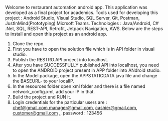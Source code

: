 Welcome to restaurant automation android app.
This application was developed as a final project for academics. 
Tools used for developing this project : Android Studio, Visual Studio, SQL Server, Git, Postman, JustInMind(Prototyping) Micrsoft Teams.
Technologies : Java/Android, C# .Net, SQL, REST-API, Retrofit, Jetpack Navigation, AWS.
Below are the steps to install and open this project as an android app.
1. Clone the repo.
2. First you have to open the solution file which is in API folder in visual studio.
3. Publish the RESTRO.API project into localhost.
4. After you have SUCCESSFULLY published API into localhost, you need to open the ANDROID project present in APP folder into ANdroid studio.
5. In the Model package, open the APPSTATICDATA.java file and change the BASEURL- to your localIP.
6. In the resources folder open xml folder and there is a file named network_config.xml, add your IP in that.
5. Build the project and RUN it.
6. Login credentials for the particular users are : chef@gmail.com,manager@gmail.com, cashier@gmail.com, customer@gmail.com ,, password : 123456
